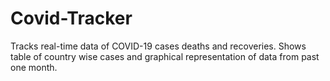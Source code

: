 # Covid-Tracker
Tracks real-time data of COVID-19 cases deaths and recoveries. Shows table of country wise cases and graphical representation of data from past one month.
